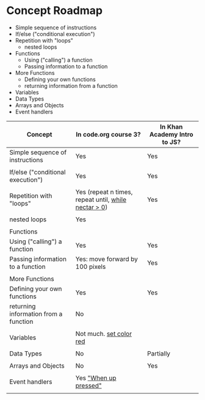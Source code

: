 # Concept Roadmap

* Simple sequence of instructions
* If/else ("conditional execution")
* Repetition with "loops"
  * nested loops
* Functions
  * Using ("calling") a function
  * Passing information to a function
* More Functions
  * Defining your own functions
  * returning information from a function
* Variables
* Data Types
* Arrays and Objects
* Event handlers


| Concept                               |  In code.org course 3?  | In Khan Academy Intro to JS? |
| ------------------------------------- | ------------------------| ---------------------------- |
| Simple sequence of instructions       | Yes                     | Yes                          |
| | | |
| If/else ("conditional execution")     | Yes                     | Yes                          |
| | | |
| Repetition with "loops"               | Yes (repeat n times, repeat until, [while nectar > 0](https://studio.code.org/s/course3/stage/13/puzzle/7)) | Yes                          |
| | | |
| nested loops                          | Yes                     |                              |
| | | |
| Functions | | |
| Using ("calling") a function          | Yes                     | Yes                          |
| Passing information to a function     | Yes: move forward by 100 pixels | Yes                  |
| | | |
| More Functions | | |
| Defining your own functions           | Yes                     | Yes                          |
| returning information from a function | No | |
| | | |
| Variables | Not much. [set color red](https://studio.code.org/s/course3/stage/3/puzzle/4?section_id=2217957) | |
| | | |
| Data Types                            | No                       | Partially                   |
| | | |
| Arrays and Objects                    |No                        |Yes                          |
| | | |
| Event handlers | Yes ["When up pressed"](https://studio.code.org/s/course3/stage/15/puzzle/8?section_id=2217957) | |
| | | |
